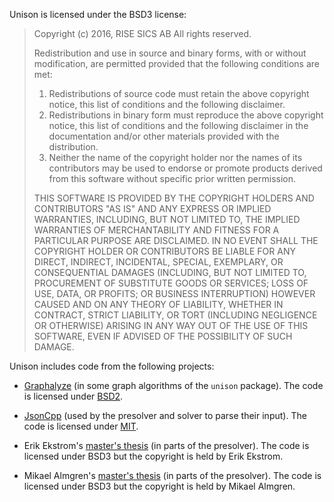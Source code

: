 Unison is licensed under the BSD3 license:

>  Copyright (c) 2016, RISE SICS AB
>  All rights reserved.
>
>  Redistribution and use in source and binary forms, with or without
>  modification, are permitted provided that the following conditions are met:
>  1. Redistributions of source code must retain the above copyright notice,
>     this list of conditions and the following disclaimer.
>  2. Redistributions in binary form must reproduce the above copyright notice,
>     this list of conditions and the following disclaimer in the documentation
>     and/or other materials provided with the distribution.
>  3. Neither the name of the copyright holder nor the names of its contributors
>     may be used to endorse or promote products derived from this software
>     without specific prior written permission.
>
>  THIS SOFTWARE IS PROVIDED BY THE COPYRIGHT HOLDERS AND CONTRIBUTORS "AS IS"
>  AND ANY EXPRESS OR IMPLIED WARRANTIES, INCLUDING, BUT NOT LIMITED TO, THE
>  IMPLIED WARRANTIES OF MERCHANTABILITY AND FITNESS FOR A PARTICULAR PURPOSE
>  ARE DISCLAIMED. IN NO EVENT SHALL THE COPYRIGHT HOLDER OR CONTRIBUTORS BE
>  LIABLE FOR ANY DIRECT, INDIRECT, INCIDENTAL, SPECIAL, EXEMPLARY, OR
>  CONSEQUENTIAL DAMAGES (INCLUDING, BUT NOT LIMITED TO, PROCUREMENT OF
>  SUBSTITUTE GOODS OR SERVICES; LOSS OF USE, DATA, OR PROFITS; OR BUSINESS
>  INTERRUPTION) HOWEVER CAUSED AND ON ANY THEORY OF LIABILITY, WHETHER IN
>  CONTRACT, STRICT LIABILITY, OR TORT (INCLUDING NEGLIGENCE OR OTHERWISE)
>  ARISING IN ANY WAY OUT OF THE USE OF THIS SOFTWARE, EVEN IF ADVISED OF THE
>  POSSIBILITY OF SUCH DAMAGE.

Unison includes code from the following projects:

- [Graphalyze](https://hackage.haskell.org/package/Graphalyze) (in some graph
  algorithms of the `unison` package). The code is licensed under
  [BSD2](https://hackage.haskell.org/package/Graphalyze/src/LICENSE).

- [JsonCpp](https://github.com/open-source-parsers/jsoncpp) (used by the
  presolver and solver to parse their input). The code is licensed under
  [MIT](https://github.com/open-source-parsers/jsoncpp/blob/master/LICENSE).

- Erik Ekstrom's [master's
  thesis](https://robcasloz.github.io/teaching/ErikEkstrom_2015.pdf) (in parts
  of the presolver). The code is licensed under BSD3 but the copyright is held
  by Erik Ekstrom.

- Mikael Almgren's [master's
  thesis](https://robcasloz.github.io/teaching/MikaelAlmgren_2015.pdf)
  (in parts of the presolver). The code is licensed under BSD3 but the
  copyright is held by Mikael Almgren.